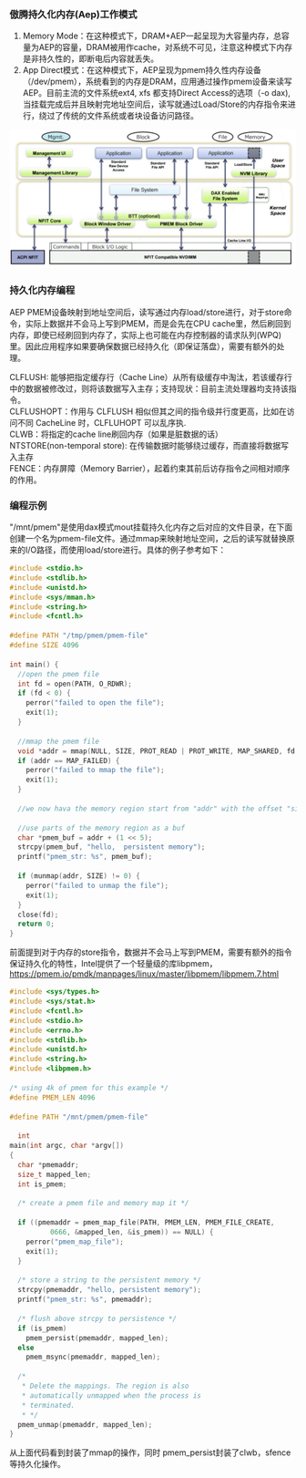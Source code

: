 ### 傲腾持久化内存(Aep)工作模式

1. Memory Mode：在这种模式下，DRAM+AEP一起呈现为大容量内存，总容量为AEP的容量，DRAM被用作cache，对系统不可见，注意这种模式下内存是非持久性的，即断电后内容就丢失。 
2. App Direct模式：在这种模式下，AEP呈现为pmem持久性内存设备（/dev/pmem），系统看到的内存是DRAM，应用通过操作pmem设备来读写AEP。目前主流的文件系统ext4, xfs 都支持Direct Access的选项（-o dax),  当挂载完成后并且映射完地址空间后，读写就通过Load/Store的内存指令来进行，绕过了传统的文件系统或者块设备访问路径。

<img src="image-20200811173215640.png" alt="image-20200811173215640" style="zoom:50%;" />



### 持久化内存编程

AEP PMEM设备映射到地址空间后，读写通过内存load/store进行，对于store命令，实际上数据并不会马上写到PMEM，而是会先在CPU cache里，然后刷回到内存，即使已经刷回到内存了，实际上也可能在内存控制器的请求队列(WPQ)里。因此应用程序如果要确保数据已经持久化（即保证落盘），需要有额外的处理。  

CLFLUSH: 能够把指定缓存行（Cache Line）从所有级缓存中淘汰，若该缓存行中的数据被修改过，则将该数据写入主存；支持现状：目前主流处理器均支持该指令。  
CLFLUSHOPT：作用与 CLFLUSH 相似但其之间的指令级并行度更高，比如在访问不同 CacheLine 时，CLFLUHOPT 可以乱序执.   
CLWB：将指定的cache line刷回内存（如果是脏数据的话）  
NTSTORE(non-temporal store): 在传输数据时能够绕过缓存，而直接将数据写入主存   
FENCE：内存屏障（Memory Barrier），起着约束其前后访存指令之间相对顺序的作用。  



### 编程示例

"/mnt/pmem"是使用dax模式mout挂载持久化内存之后对应的文件目录，在下面创建一个名为pmem-file文件。通过mmap来映射地址空间，之后的读写就替换原来的I/O路径，而使用load/store进行。具体的例子参考如下：
```c
#include <stdio.h>
#include <stdlib.h>
#include <unistd.h>
#include <sys/mman.h>
#include <string.h>
#include <fcntl.h>

#define PATH "/tmp/pmem/pmem-file"
#define SIZE 4096

int main() {
  //open the pmem file
  int fd = open(PATH, O_RDWR);
  if (fd < 0) {
    perror("failed to open the file");
    exit(1);
  }

  //mmap the pmem file
  void *addr = mmap(NULL, SIZE, PROT_READ | PROT_WRITE, MAP_SHARED, fd, 0);
  if (addr == MAP_FAILED) {
    perror("failed to mmap the file");
    exit(1);
  }

  //we now hava the memory region start from "addr" with the offset "size"

  //use parts of the memory region as a buf
  char *pmem_buf = addr + (1 << 5);
  strcpy(pmem_buf, "hello,  persistent memory");
  printf("pmem_str: %s", pmem_buf);

  if (munmap(addr, SIZE) != 0) {
    perror("failed to unmap the file");
    exit(1);
  }
  close(fd);
  return 0;
}
```



前面提到对于内存的store指令，数据并不会马上写到PMEM，需要有额外的指令保证持久化的特性，Intel提供了一个轻量级的库libpmem， https://pmem.io/pmdk/manpages/linux/master/libpmem/libpmem.7.html

```c
#include <sys/types.h>
#include <sys/stat.h>
#include <fcntl.h>
#include <stdio.h>
#include <errno.h>
#include <stdlib.h>
#include <unistd.h>
#include <string.h>
#include <libpmem.h>

/* using 4k of pmem for this example */
#define PMEM_LEN 4096

#define PATH "/mnt/pmem/pmem-file"

  int
main(int argc, char *argv[])
{
  char *pmemaddr;
  size_t mapped_len;
  int is_pmem;

  /* create a pmem file and memory map it */

  if ((pmemaddr = pmem_map_file(PATH, PMEM_LEN, PMEM_FILE_CREATE,
          0666, &mapped_len, &is_pmem)) == NULL) {
    perror("pmem_map_file");
    exit(1);
  }

  /* store a string to the persistent memory */
  strcpy(pmemaddr, "hello, persistent memory");
  printf("pmem_str: %s", pmemaddr);

  /* flush above strcpy to persistence */
  if (is_pmem)
    pmem_persist(pmemaddr, mapped_len);
  else
    pmem_msync(pmemaddr, mapped_len);

  /*
   * Delete the mappings. The region is also
   * automatically unmapped when the process is
   * terminated.
   * */
  pmem_unmap(pmemaddr, mapped_len);
}
```

从上面代码看到封装了mmap的操作，同时 pmem_persist封装了clwb，sfence等持久化操作。